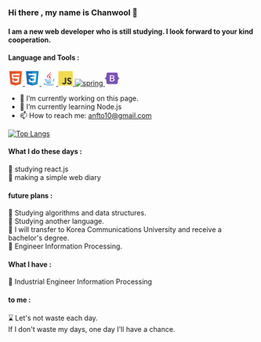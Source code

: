 
### Hi there , my name is Chanwool 👋
#### I am a new web developer who is still studying. I look forward to your kind cooperation.

#### Language and Tools :

<p align="left">
  <a href="https://www.w3.org/html/" target="_blank" rel="noreferrer" > <img src="https://raw.githubusercontent.com/devicons/devicon/master/icons/html5/html5-original.svg" alt="html5" width="30" height="30"/> </a> 
  <a href="https://www.w3schools.com/css/" target="_blank" rel="noreferrer"> <img src="https://raw.githubusercontent.com/devicons/devicon/master/icons/css3/css3-original.svg" alt="css3" width="30" height="30"/> </a> 
  <a href="https://www.java.com" target="_blank" rel="noreferrer"> <img src="https://raw.githubusercontent.com/devicons/devicon/master/icons/java/java-original.svg" alt="java" width="30" height="30"/> </a> 
  <a href="https://developer.mozilla.org/en-US/docs/Web/JavaScript" target="_blank" rel="noreferrer"> <img src="https://raw.githubusercontent.com/devicons/devicon/master/icons/javascript/javascript-original.svg" alt="javascript" width="30" height="30"/> </a> 
  <a href="https://spring.io/" target="_blank" rel="noreferrer"> <img src="https://www.vectorlogo.zone/logos/springio/springio-icon.svg" alt="spring" width="30" height="30"/> </a>
<a href="https://getbootstrap.com" target="_blank" rel="noreferrer"> <img src="https://raw.githubusercontent.com/devicons/devicon/master/icons/bootstrap/bootstrap-plain.svg" alt="bootstrap" width="30" height="30"/> </a> 




- 🔭 I’m currently working on this page. 
- 🌱 I’m currently learning Node.js 
- 📫 How to reach me: anfto10@gmail.com 


[![Top Langs](https://github-readme-stats.vercel.app/api/top-langs/?username=whiterock5)](https://github.com/anuraghazra/github-readme-stats)




#### What I do these days  :
 📖 studying react.js <br />
 🔧 making a simple web diary
  
#### future plans :
 📕 Studying algorithms and data structures. <br />
 📘 Studying another language. <br />
 🏫 I will transfer to Korea Communications University and receive a bachelor's degree. <br />
 📄 Engineer Information Processing.
  
#### What I have :
 📄 Industrial Engineer Information Processing

#### to me :
  ⌛ Let's not waste each day. <br />
  If I don't waste my days, one day I'll have a chance.



